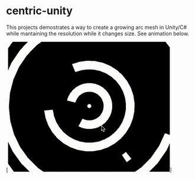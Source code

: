 # centric-unity

This projects demostrates a way to create a growing arc mesh in Unity/C# while mantaining the resolution while  it changes size. See animation below.

[![Demo](centricdemo.gif)]